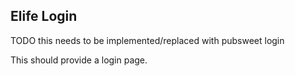## Elife Login

TODO this needs to be implemented/replaced with pubsweet login

This should provide a login page.
